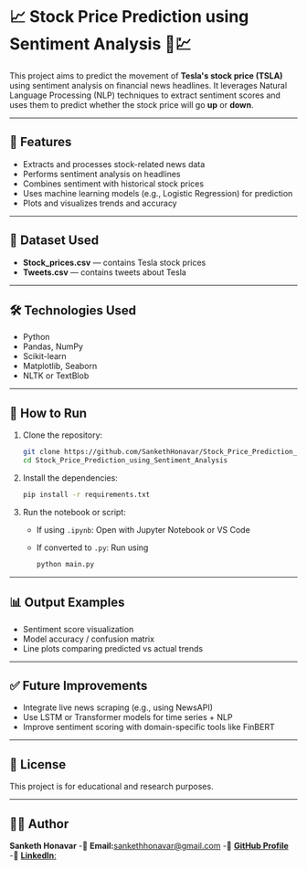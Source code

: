 # 📈 Stock Price Prediction using Sentiment Analysis 🧠💹

This project aims to predict the movement of **Tesla's stock price (TSLA)** using sentiment analysis on financial news headlines. It leverages Natural Language Processing (NLP) techniques to extract sentiment scores and uses them to predict whether the stock price will go **up** or **down**.

---

## 🧠 Features

- Extracts and processes stock-related news data
- Performs sentiment analysis on headlines
- Combines sentiment with historical stock prices
- Uses machine learning models (e.g., Logistic Regression) for prediction
- Plots and visualizes trends and accuracy

---

## 📁 Dataset Used

- **Stock_prices.csv** — contains Tesla stock prices 
- **Tweets.csv** — contains tweets about Tesla

---

## 🛠️ Technologies Used

- Python
- Pandas, NumPy
- Scikit-learn
- Matplotlib, Seaborn
- NLTK or TextBlob

---

## 🚀 How to Run

1. Clone the repository:
   ```bash
   git clone https://github.com/SankethHonavar/Stock_Price_Prediction_using_Sentiment_Analysis.git
   cd Stock_Price_Prediction_using_Sentiment_Analysis
   ```

2. Install the dependencies:

   ```bash
   pip install -r requirements.txt
   ```

3. Run the notebook or script:

   * If using `.ipynb`: Open with Jupyter Notebook or VS Code
   * If converted to `.py`: Run using

     ```bash
     python main.py
     ```

---

## 📊 Output Examples

* Sentiment score visualization
* Model accuracy / confusion matrix
* Line plots comparing predicted vs actual trends

---

## ✅ Future Improvements

* Integrate live news scraping (e.g., using NewsAPI)
* Use LSTM or Transformer models for time series + NLP
* Improve sentiment scoring with domain-specific tools like FinBERT

---

## 📃 License

This project is for educational and research purposes.

---

## 🙋‍♂️ Author

**Sanketh Honavar**
-📧 **Email:**[sankethhonavar@gmail.com](mailto:sankethhonavar@gmail.com)
-🔗 [**GitHub Profile**](https://github.com/SankethHonavar)
-🔗 [**LinkedIn**:](https://linkedin.com/in/sankethhonavar)

```
